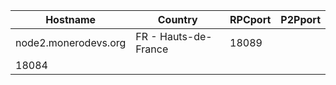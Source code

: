 Hostname | Country | RPCport | P2Pport
--- | --- | --- | ---
node2.monerodevs.org | FR - Hauts-de-France | 18089
 | 18084
